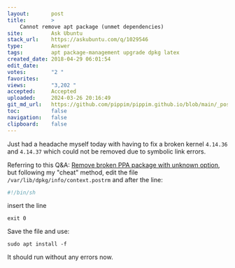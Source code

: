 ```yaml
---
layout:       post
title:        >
    Cannot remove apt package (unmet dependencies)
site:         Ask Ubuntu
stack_url:    https://askubuntu.com/q/1029546
type:         Answer
tags:         apt package-management upgrade dpkg latex
created_date: 2018-04-29 06:01:54
edit_date:    
votes:        "2 "
favorites:    
views:        "3,202 "
accepted:     Accepted
uploaded:     2024-03-26 20:16:49
git_md_url:   https://github.com/pippim/pippim.github.io/blob/main/_posts/2018/2018-04-29-Cannot-remove-apt-package-_unmet-dependencies_.md
toc:          false
navigation:   false
clipboard:    false
---
```


Just had a headache myself today with having to fix a broken kernel `4.14.36` and `4.14.37` which could not be removed due to symbolic link errors.

Referring to this Q&A: [Remove broken PPA package with unknown option][1], but following my "cheat" method, edit the file `/var/lib/dpkg/info/context.postrm` and after the line:

``` sh
#!/bin/sh
```

insert the line

``` 
exit 0
```

Save the file and use:

``` 
sudo apt install -f
```

It should run without any errors now.


  [1]: https://askubuntu.com/questions/816314/remove-broken-ppa-package-with-unknown-option/816318
